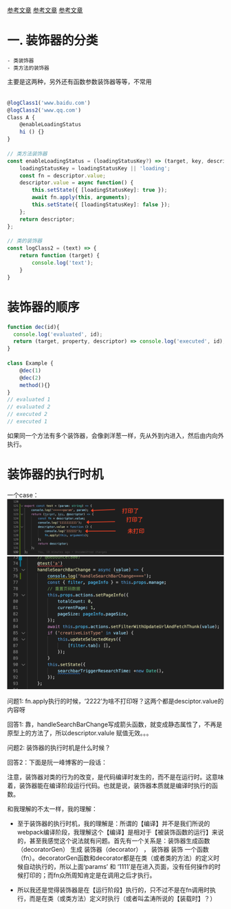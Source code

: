 <!--
 * @Description: 
 * @Author: yangxia
 * @Date: 2022-01-04 21:38:34
-->
[参考文章](https://segmentfault.com/a/1190000014495089)
[参考文章](https://segmentfault.com/a/1190000015566627)
[参考文章](https://blog.si-yee.com/2020/08/25/Typescript%E8%A3%85%E9%A5%B0%E5%99%A8%E8%AE%B2%E8%A7%A3/)

# 一. 装饰器的分类

    - 类装饰器
    - 类方法的装饰器

主要是这两种，另外还有函数参数装饰器等等，不常用

```javascript

@logClass1('www.baidu.com')
@logClass2('www.qq.com')
Class A {
    @enableLoadingStatus
    hi () {}
}

// 类方法装饰器
const enableLoadingStatus = (loadingStatusKey?) => (target, key, descriptor) => {
    loadingStatusKey = loadingStatusKey || 'loading';
    const fn = descriptor.value;
    descriptor.value = async function() {
        this.setState({ [loadingStatusKey]: true });
        await fn.apply(this, arguments);
        this.setState({ [loadingStatusKey]: false });
    };
    return descriptor;
};

// 类的装饰器
const logClass2 = (text) => {
    return function (target) {
        console.log('text');
    }
}
```

# 装饰器的顺序

```javascript
function dec(id){
  console.log('evaluated', id);
  return (target, property, descriptor) => console.log('executed', id);
}

class Example {
    @dec(1)
    @dec(2)
    method(){}
}
// evaluated 1
// evaluated 2
// executed 2
// executed 1
```
如果同一个方法有多个装饰器，会像剥洋葱一样，先从外到内进入，然后由内向外执行。

# 装饰器的执行时机

一个case：
![](../图片/decorator-1.png)
![](../图片/decorator-2.png)

问题1: fn.apply执行的时候，‘2222’为啥不打印呀？这两个都是desciptor.value的内容呀

回答1: 靠，handleSearchBarChange写成箭头函数，就变成静态属性了，不再是原型上的方法了，所以descriptor.valule 赋值无效。。。

问题2: 装饰器的执行时机是什么时候？

回答2：下面是阮一峰博客的一段话：

注意，装饰器对类的行为的改变，是代码编译时发生的，而不是在运行时。这意味着，装饰器能在编译阶段运行代码。也就是说，装饰器本质就是编译时执行的函数。

和我理解的不太一样，我的理解：

- 至于装饰器的执行时机，我的理解是：所谓的【编译】并不是我们所说的webpack编译阶段，我理解这个【编译】是相对于【被装饰函数的运行】来说的，甚至我感觉这个说法就有问题。首先有一个关系是：装饰器生成函数（decoratorGen）   生成  装饰器（decorator） ， 装饰器  装饰 一个函数（fn）。decoratorGen函数和decorator都是在类（或者类的方法）的定义时候自动执行的，所以上面‘params’ 和 ‘1111’是在进入页面，没有任何操作的时候打印的；而fn众所周知肯定是在调用之后才执行。

- 所以我还是觉得装饰器是在【运行阶段】执行的，只不过不是在fn调用时执行，而是在类（或类方法）定义时执行（或者叫孟涛所说的【装载时】？）

